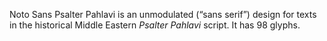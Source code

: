 Noto Sans Psalter Pahlavi is an unmodulated (“sans serif”) design for texts in the historical Middle Eastern _Psalter Pahlavi_ script. It has 98 glyphs.